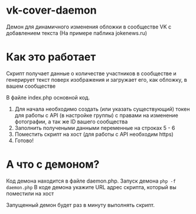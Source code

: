 # vk-cover-daemon
Демон для динамичного изменения обложки в сообществе VK с добавлением текста (На примере паблика jokenews.ru)



# Как это работает

Скрипт получает данные о количестве участников в сообществе и генерирует текст поверх изображения и загружает его, как обложку, в вашем сообществе

В файле index.php основной код. 
1) Для начала необходимо создать (или указать существующий) токен для работы с API (в настройке группы) с правами на изменение фотографии, а так же ID вашего сообщества
2) Заполнить получеными данными переменные на строках 5 - 6
3) Поместить скрипт на хост (для работы с API необходим https)
4) Готово!

# А что с демоном?

Код демона находится в файле daemon.php.
Запуск демона `php -f daemon.php`
В коде демона укажите URL адрес скрипта, который вы поместили на хост

Запущенный демон будет раз в минуту выполнять скрипт.
